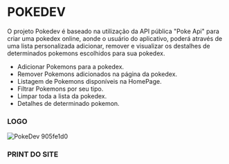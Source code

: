 # POKEDEV

O projeto Pokedev é baseado na utilização da API pública "Poke Api" para criar uma pokedex online, aonde o usuário do aplicativo, poderá através de uma lista personalizada adicionar, remover e visualizar os destalhes de determinados pokemons escolhidos para sua pokedex.


* Adicionar Pokemons para a pokedex.
* Remover Pokemons adicionados na página da pokedex.
* Listagem de Pokemons disponíveis na HomePage.
* Filtrar Pokemons por seu tipo.
* Limpar toda a lista da pokedex.
* Detalhes de determinado pokemon.

<!-- ### LINK DO SITE
https://pokedev-labenu.surge.sh/ -->

### LOGO
![PokeDev 905fe1d0](https://user-images.githubusercontent.com/84817937/138535643-9a88817a-2318-41d7-b089-43e49a70d65e.png)



### PRINT DO SITE
<!-- ![image](https://user-images.githubusercontent.com/84817937/138536308-1bb358f4-efb5-4241-a82c-5076e279b2df.png)
![image](https://user-images.githubusercontent.com/84817937/138536341-585895b6-db3f-4317-9b0b-b60126a87b45.png)
![image](https://user-images.githubusercontent.com/84817937/138536346-8811f7ef-6ac6-4b59-a7b6-96d762a7c56d.png) -->

<!-- ### WIREFRAME

![PokeDex](https://user-images.githubusercontent.com/84152828/137816291-baaf940f-2d60-4cf3-b0a4-cb141ac93039.jpg) -->
